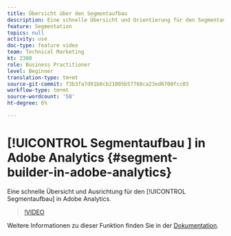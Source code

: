 ```yaml
---
title: Übersicht über den Segmentaufbau
description: Eine schnelle Übersicht und Orientierung für den Segmentaufbau in Adobe Analytics.
feature: Segmentation
topics: null
activity: use
doc-type: feature video
team: Technical Marketing
kt: 2300
role: Business Practitioner
level: Beginner
translation-type: tm+mt
source-git-commit: f3b3fa7d91b0cb21005b57768ca23ed6700fcc03
workflow-type: tm+mt
source-wordcount: '58'
ht-degree: 6%

---
```



# [!UICONTROL Segmentaufbau ] in Adobe Analytics  {#segment-builder-in-adobe-analytics}

Eine schnelle Übersicht und Ausrichtung für den [!UICONTROL Segmentaufbau] in Adobe Analytics.

>[!VIDEO](https://video.tv.adobe.com/v/25404/?quality=12)

Weitere Informationen zu dieser Funktion finden Sie in der [Dokumentation](https://marketing.adobe.com/resources/help/en_US/analytics/segment/index.html?f=seg_build_ui).
